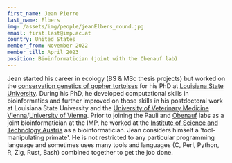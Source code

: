 ```yaml
---
first_name: Jean Pierre
last_name: Elbers
img: /assets/img/people/jeanElbers_round.jpg
email: first.last@imp.ac.at
country: United States
member_from: November 2022
member_till: April 2023
position: Bioinformatician (joint with the Obenauf lab)
---
```

Jean started his career in ecology (BS & MSc thesis projects) but worked on the [conservation genetics of gopher tortoises](https://en.wikipedia.org/wiki/Gopher_tortoise) for his PhD at [Louisiana State University](https://lsu.edu). During his PhD, he developed computational skills in bioinformatics and further improved on those skills in his postdoctoral work at Louisiana State University and the [University of Veterinary Medicine Vienna](https://www.vetmeduni.ac.at/en/)/[University of Vienna](https://www.univie.ac.at/en/). Prior to joining the Pauli and [Obenauf](https://www.obenauflab.com) labs as a joint bioinformatician at the IMP, he worked at the [Institute of Science and Technology Austria](https://ist.ac.at/de/home/) as a bioinformatician. Jean considers himself a 'tool-manipulating primate'. He is not restricted to any particular programming language and sometimes uses many tools and languages (C, Perl, Python, R, Zig, Rust, Bash) combined together to get the job done.
